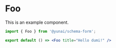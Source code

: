 # Foo

This is an example component.

```jsx
import { Foo } from '@yunai/schema-form';

export default () => <Foo title="Hello dumi!" />
```
